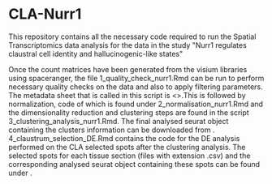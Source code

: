 # CLA-Nurr1
This repository contains all the necessary code required to run the Spatial Transcriptomics data analysis for the data in the study "Nurr1 regulates claustral cell identity and hallucinogenic-like states"

Once the count matrices have been generated from the visium libraries using spaceranger, the file 1_quality_check_nurr1.Rmd can be run to perform necessary quality checks on the data and also to apply filtering parameters. The metadata sheet that is called in this script is <>.This is followed by normalization, code of which is found under 2_normalisation_nurr1.Rmd and the dimensionality reduction and clustering steps are found in the script 3_clustering_analysis_nurr1.Rmd. The final analysed seurat object containing the clusters information can be downloaded from <url>.
4_claustrum_selection_DE.Rmd contains the code for the DE analysis performed on the CLA selected spots after the clustering analysis.
The selected spots for each tissue section (files with extension .csv) and the corresponding analysed seurat object containing these spots can be found under <url>.
